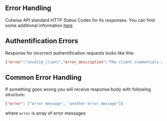 ## Error Handling

Cutwise API standard HTTP Status Codes for its responses. You can find some additional information [here](https://tools.ietf.org/html/rfc7231)

## Authentification Errors

Response for incorrect authentification requests looks like this:

```json
{"error":"invalid_client","error_description":"The client credentials are invalid"}
```

## Common Error Handling

If something goes wrong you will receive response body with following structure:

```json
{"error": ["error message", "another error message"]}
```

where `error` is array of error messages 
